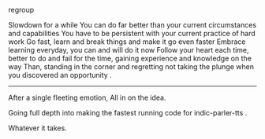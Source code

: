 regroup 


Slowdown for a while
You can do far better than your current circumstances and capabilities 
You have to be persistent with your current practice of hard work
Go fast, learn and break things and make it go even faster
Embrace learning everyday, you can and will do it now
Follow your heart each time, better to do and fail for the time, gaining experience and knowledge on the way
Than, standing in the corner and regretting not taking the plunge when you discovered an opportunity .

---

After a single  fleeting emotion, 
All in on the idea. 

Going full depth into making the fastest running code for indic-parler-tts .

Whatever it takes.
